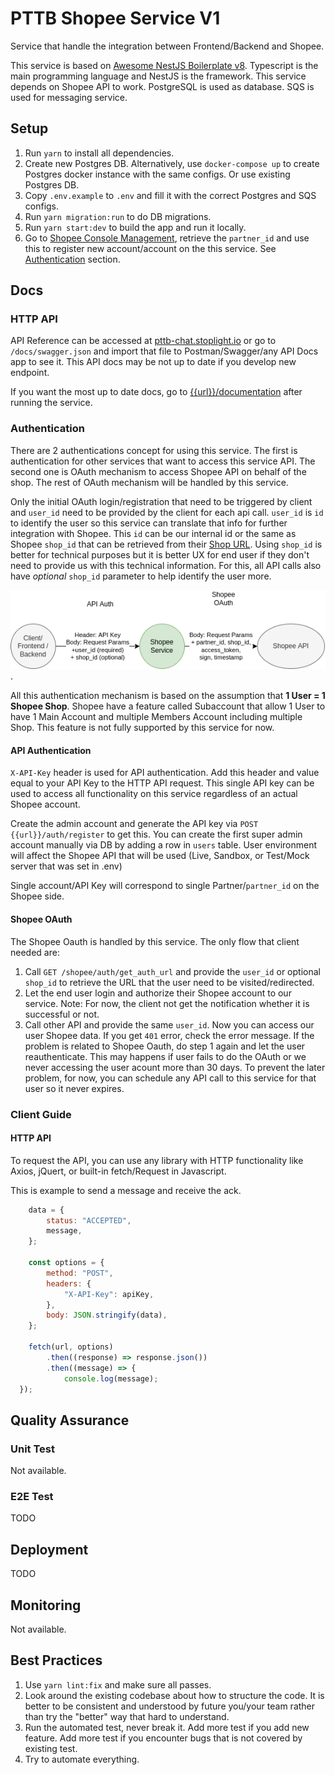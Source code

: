 # PTTB Shopee Service V1

Service that handle the integration between Frontend/Backend and Shopee.

This service is based on [Awesome NestJS Boilerplate v8](README_NEST.md). Typescript is the main programming language and NestJS is the framework. This service depends on Shopee API to work. PostgreSQL is used as database. SQS is used for messaging service.

## Setup

1. Run `yarn` to install all dependencies.
2. Create new Postgres DB. Alternatively, use `docker-compose up` to create Postgres docker instance with the same configs. Or use existing Postgres DB.
3. Copy `.env.example` to `.env` and fill it with the correct Postgres and SQS configs.
4. Run `yarn migration:run` to do DB migrations.
5. Run `yarn start:dev` to build the app and run it locally.
6. Go to [Shopee Console Management](https://open.shopee.com/myconsole/management/app), retrieve the `partner_id` and use this to register new account/account on the this service. See [Authentication](#authentication) section.


## Docs

### HTTP API

API Reference can be accessed at [pttb-chat.stoplight.io](https://pttb-chat.stoplight.io/) or go to `/docs/swagger.json` and import that file to Postman/Swagger/any API Docs app to see it. This API docs may be not up to date if you develop new endpoint.

If you want the most up to date docs, go to [{{url}}/documentation](http://localhost:3000/documentation) after running the service.

### Authentication

There are 2 authentications concept for using this service. The first is authentication for other services that want to access this service API. The second one is OAuth mechanism to access Shopee API on behalf of the shop. The rest of OAuth mechanism will be handled by this service.

Only the initial OAuth login/registration that need to be triggered by client and `user_id` need to be provided by the client for each api call. `user_id` is `id` to identify the user so this service can translate that info for further integration with Shopee. This `id` can be our internal id or the same as Shopee `shop_id` that can be retrieved from their [Shop URL](https://seller.shopee.ph/edu/article/6524). Using `shop_id` is better for technical purposes but it is better UX for end user if they don't need to provide us with this technical information. For this, all API calls also have *optional* `shop_id` parameter to help identify the user more.

![Authentication mechanism](/docs/auth.png "Authentication mechanism").

All this authentication mechanism is based on the assumption that **1 User = 1 Shopee Shop**. Shopee have a feature called Subaccount that allow 1 User to have 1 Main Account and multiple Members Account including multiple Shop. This feature is not fully supported by this service for now. 


#### API Authentication

`X-API-Key` header is used for API authentication. Add this header and value equal to your API Key to the HTTP API request. This single API key can be used to access all functionality on this service regardless of an actual Shopee account.

Create the admin account and generate the API key via  `POST {{url}}/auth/register` to get this. You can create the first super admin account manually via DB by adding a row in `users` table. User environment will affect the Shopee API that will be used (Live, Sandbox, or Test/Mock server that was set in .env)

Single account/API Key will correspond to single Partner/`partner_id` on the Shopee side.

#### Shopee OAuth

The Shopee Oauth is handled by this service. The only flow that client needed are:
1. Call `GET /shopee/auth/get_auth_url` and provide the `user_id` or optional `shop_id` to retrieve the URL that the user need to be visited/redirected.
2. Let the end user login and authorize their Shopee account to our service. Note: For now, the client not get the notification whether it is successful or not.
3. Call other API and provide the same `user_id`. Now you can access our user Shopee data. If you get `401` error, check the error message. If the problem is related to Shopee Oauth, do step 1 again and let the user reauthenticate. This may happens if user fails to do the OAuth or we never accessing the user acount more than 30 days. To prevent the later problem, for now, you can schedule any API call to this service for that user so it never expires.


### Client Guide

#### HTTP API

To request the API, you can use any library with HTTP functionality like Axios, jQuert, or built-in fetch/Request in Javascript.

This is example to send a message and receive the ack.
```javascript
    data = {
        status: "ACCEPTED",
        message,
    };

    const options = {
        method: "POST",
        headers: {
            "X-API-Key": apiKey,
        },
        body: JSON.stringify(data),
    };

    fetch(url, options)
        .then((response) => response.json())
        .then((message) => {
            console.log(message);
  });
```
## Quality Assurance

### Unit Test

Not available.

### E2E Test

TODO

## Deployment

TODO

## Monitoring

Not available.

## Best Practices

1. Use `yarn lint:fix` and make sure all passes.
2. Look around the existing codebase about how to structure the code. It is better to be consistent and understood by future you/your team rather than try the "better" way that hard to understand.
3. Run the automated test, never break it. Add more test if you add new feature. Add more test if you encounter bugs that is not covered by existing test.
4. Try to automate everything.